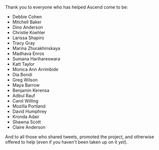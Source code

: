 Thank you to everyone who has helped Ascend come to be:

* Debbie Cohen
* Mitchell Baker
* Dino Anderson
* Christie Koehler
* Larissa Shapiro
* Tracy Gray
* Marina Zhurakhinskaya
* Madhava Enros
* Sumana Harihareswara
* Katt Taylor
* Monica Ann Arrimbide
* Dia Bondi
* Greg Wilson
* Maya Barrow
* Benjamin Kerensa
* Adbul Rauf
* Carol Willing
* Mozilla Portland
* David Humphrey
* Kronda Adair
* Shawna Scott
* Claire Anderson


And to all those who shared tweets, promoted the project, and otherwise offered to help (even if you haven't been taken up on it *yet*).

